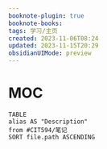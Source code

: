 ```yaml
---
booknote-plugin: true
booknote-books: 
tags: 学习/主页
created: 2023-11-06T08:24
updated: 2023-11-15T20:29
obsidianUIMode: preview
---
```


# MOC
```dataview
TABLE 
alias AS "Description"
from #CIT594/笔记
SORT file.path ASCENDING
```
